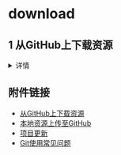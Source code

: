 # download

## 1 从GitHub上下载资源
<details>
<summary>详情</summary>  
  
### 0） 将资源下载至本地
- 下载zip压缩包（Windows下建议使用）
![Image text](/Git_user_guide/images/1.jpg)

- 利用命令行下载资源（Linux下建议使用）
在命令行中输入`git clone ziyuan_address`，ziyuan_address参考以下
![Image text](/Git_user_guide/images/2.jpg)

### 1） 将资源fork自己的项目中
![Image text](/Git_user_guide/images/3.jpg)  
这样，在我们自己的项目中就拥有了别人的项目\狗头。
  
</details>

## 附件链接
- [从GitHub上下载资源](https://github.com/dazhuang17/Github_User_Guide/blob/main/Git_user_guide/download.md)
- [本地资源上传至GitHub](https://github.com/dazhuang17/Github_User_Guide/blob/main/Git_user_guide/upload.md)
- [项目更新](https://github.com/dazhuang17/Github_User_Guide/blob/main/Git_user_guide/up_to_date.md)
- [Git使用常见问题](https://github.com/dazhuang17/Github_User_Guide/blob/main/Git_user_guide/Q%26A.md)
